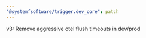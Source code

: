 ```yaml
---
"@systemfsoftware/trigger.dev_core": patch
---
```


v3: Remove aggressive otel flush timeouts in dev/prod
